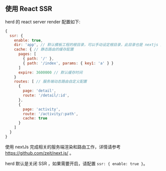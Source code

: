 ## 使用 React SSR

herd 的 react server render 配置如下:

```js
{
  ssr: {
    enable: true,
    dir: 'app', // 默认模板工程的根目录，可以手动设定根目录，此目录也是 nextjs 生成 pages文件的目录
    cache: { // 静态路由的缓存配置
      pages: [
        { path: '/' },
        { path: '/index', params: { key1: 'a' } }
      ]
      expire: 3600000 // 默认缓存时间
    }
    routes: [ // 服务端动态路由自定义配置
      {
        page: 'detail',
        route: '/detail/:id',
      },
      {
        page: 'activity',
        route: '/activity/:path',
        cache: true
      }
    ]
  }
}
```

使用 nextJs 完成相关的服务端渲染和路由工作，详情请参考 https://github.com/zeit/next.js/ 。

herd 默认是关闭 SSR ，如果需要开启，请配置 `ssr: { enable: true }`。

